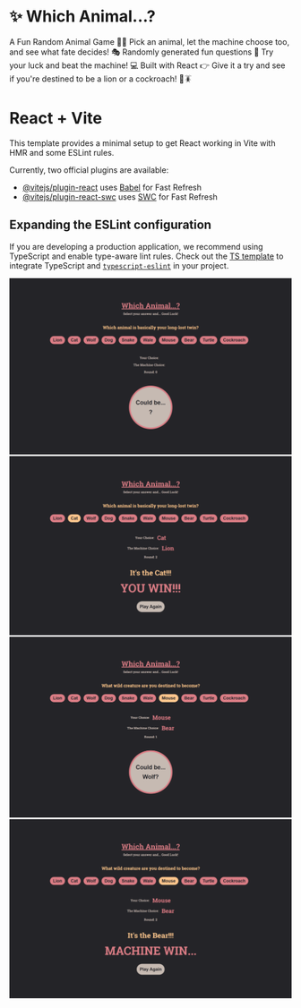 # ✨ Which Animal...? 
A Fun Random Animal Game 🎲🐻 Pick an animal, let the machine choose too, and see what fate decides! 🎭 Randomly generated fun questions 🦊 Try your luck and beat the machine! 💻 Built with React 👉 Give it a try and see if you're destined to be a lion or a cockroach! 🦁🪳


# React + Vite

This template provides a minimal setup to get React working in Vite with HMR and some ESLint rules.

Currently, two official plugins are available:

- [@vitejs/plugin-react](https://github.com/vitejs/vite-plugin-react/blob/main/packages/plugin-react/README.md) uses [Babel](https://babeljs.io/) for Fast Refresh
- [@vitejs/plugin-react-swc](https://github.com/vitejs/vite-plugin-react-swc) uses [SWC](https://swc.rs/) for Fast Refresh

## Expanding the ESLint configuration

If you are developing a production application, we recommend using TypeScript and enable type-aware lint rules. Check out the [TS template](https://github.com/vitejs/vite/tree/main/packages/create-vite/template-react-ts) to integrate TypeScript and [`typescript-eslint`](https://typescript-eslint.io) in your project.

![Which Animal start](Screenshots/whichAnimal_1.png)
![Which Animal You Win](Screenshots/whichAnimal_2.png)
![Which Animal Random](Screenshots/whichAnimal_3.png)
![Which Animal Machine Win](Screenshots/whichAnimal_4.png)